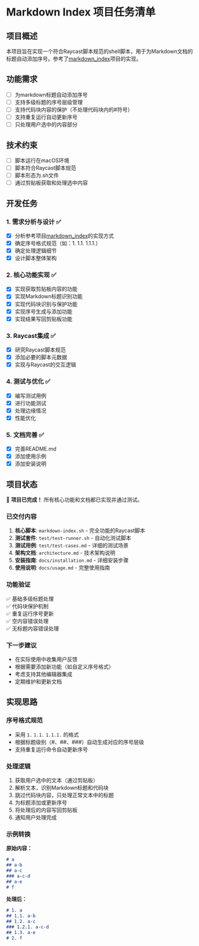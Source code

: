 # Markdown Index 项目任务清单

## 项目概述

本项目旨在实现一个符合Raycast脚本规范的shell脚本，用于为Markdown文档的标题自动添加序号。参考了[markdown_index](https://github.com/legendmohe/markdown_index)项目的实现。

## 功能需求

- [ ] 为markdown标题自动添加序号
- [ ] 支持多级标题的序号层级管理
- [ ] 支持代码块内容的保护（不处理代码块内的#符号）
- [ ] 支持重复运行自动更新序号
- [ ] 只处理用户选中的内容部分

## 技术约束

- [ ] 脚本运行在macOS环境
- [ ] 脚本符合Raycast脚本规范
- [ ] 脚本形态为.sh文件
- [ ] 通过剪贴板获取和处理选中内容

## 开发任务

### 1. 需求分析与设计 ✅

- [x] 分析参考项目[markdown_index](https://github.com/legendmohe/markdown_index)的实现方式
- [x] 确定序号格式规范（如：1. 1.1. 1.1.1.）
- [x] 确定处理逻辑细节
- [x] 设计脚本整体架构

### 2. 核心功能实现 ✅

- [x] 实现获取剪贴板内容的功能
- [x] 实现Markdown标题识别功能
- [x] 实现代码块识别与保护功能
- [x] 实现序号生成与添加功能
- [x] 实现结果写回剪贴板功能

### 3. Raycast集成 ✅

- [x] 研究Raycast脚本规范
- [x] 添加必要的脚本元数据
- [x] 实现与Raycast的交互逻辑

### 4. 测试与优化 ✅

- [x] 编写测试用例
- [x] 进行功能测试
- [x] 处理边缘情况
- [x] 性能优化

### 5. 文档完善 ✅

- [x] 完善README.md
- [x] 添加使用示例
- [x] 添加安装说明

## 项目状态

🎉 **项目已完成！** 所有核心功能和文档都已实现并通过测试。

### 已交付内容

1. **核心脚本**: `markdown-index.sh` - 完全功能的Raycast脚本
2. **测试套件**: `test/test-runner.sh` - 自动化测试脚本
3. **测试用例**: `test/test-cases.md` - 详细的测试场景
4. **架构文档**: `architecture.md` - 技术架构说明
5. **安装指南**: `docs/installation.md` - 详细安装步骤
6. **使用说明**: `docs/usage.md` - 完整使用指南

### 功能验证

✅ 基础多级标题处理  
✅ 代码块保护机制  
✅ 重复运行序号更新  
✅ 空内容错误处理  
✅ 无标题内容错误处理  

### 下一步建议

- 在实际使用中收集用户反馈
- 根据需要添加新功能（如自定义序号格式）
- 考虑支持其他编辑器集成
- 定期维护和更新文档

## 实现思路

### 序号格式规范

- 采用 `1.` `1.1.` `1.1.1.` 的格式
- 根据标题级别（#、##、###）自动生成对应的序号层级
- 支持重复运行命令自动更新序号

### 处理逻辑

1. 获取用户选中的文本（通过剪贴板）
2. 解析文本，识别Markdown标题和代码块
3. 跳过代码块内容，只处理正常文本中的标题
4. 为标题添加或更新序号
5. 将处理后的内容写回剪贴板
6. 通知用户处理完成

### 示例转换

**原始内容：**
```markdown
# a
## a-b  
## a-c
### a-c-d
## a-e
# f
```

**处理后：**
```markdown
# 1. a
## 1.1. a-b
## 1.2. a-c  
### 1.2.1. a-c-d
## 1.3. a-e
# 2. f
```